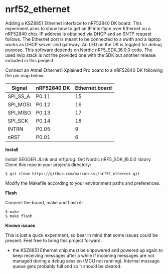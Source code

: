 # nrf52_ethernet
Adding a KSZ8851 Ethernet interface to nRF52840 DK board.
This experiment aims to show how to get an IP interface over Ethernet on a nRF52840 chip. IP address is obtained via DHCP and an SNTP request follows.
The Ethernet port is meant to be connected to a swith and a laptop works as DHCP server and gateway. An LED on the DK is toggled for debug purpose.
This software depends on Nordic nRF5_SDK_16.0.0 code. The used lwip stack is not the provided one with the SDK but another release included in this peoject.

Connect an Atmel Ethernet1 Xplained Pro board to a nRF52840 DK following the pin map below: 

| Signal | nRF52840 DK | Ethernet board |
| --- | --- | --- |
| SPI_SS_A | P0.11 | 15 |
| SPI_MOSI | P0.12 | 16 |
| SPI_MISO | P0.13 | 17 |
| SPI_SCK | P0.14 | 18 |
| INTRN | P0.05 | 9 |
| nRST | P0.01 | 6 |


**Install**

Install SEGGER JLink and nrfjprog. Get Nordic nRF5_SDK_16.0.0 library. Clone this repo in your projects directory:

    $ git clone https://github.com/marcorussi/nrf52_ethernet.git

Modify the Makefile according to your environment paths and preferences.


**Flash**

Connect the board, make and flash it:
 
    $ make
    $ make flash


**Known issues**

This is just a quick experiment, so bear in mind that some issues could be present. Feel free to bring this project forward.
* the KSZ8851 Ethernet chip must be unpowered and powered up again to keep receiving messages after a while if incoming  messages are not managed during a debug session (MCU not running). Internal message queue gets probably full and so it should be cleared.


